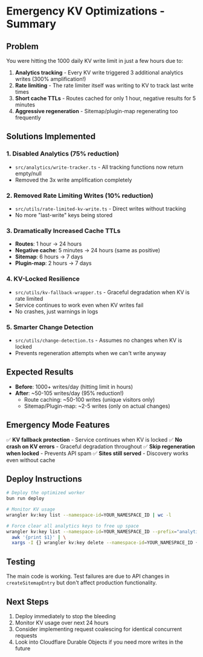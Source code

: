 # Emergency KV Optimizations - Summary

## Problem
You were hitting the 1000 daily KV write limit in just a few hours due to:
1. **Analytics tracking** - Every KV write triggered 3 additional analytics writes (300% amplification!)
2. **Rate limiting** - The rate limiter itself was writing to KV to track last write times
3. **Short cache TTLs** - Routes cached for only 1 hour, negative results for 5 minutes
4. **Aggressive regeneration** - Sitemap/plugin-map regenerating too frequently

## Solutions Implemented

### 1. Disabled Analytics (75% reduction)
- `src/analytics/write-tracker.ts` - All tracking functions now return empty/null
- Removed the 3x write amplification completely

### 2. Removed Rate Limiting Writes (10% reduction)
- `src/utils/rate-limited-kv-write.ts` - Direct writes without tracking
- No more "last-write" keys being stored

### 3. Dramatically Increased Cache TTLs
- **Routes**: 1 hour → 24 hours
- **Negative cache**: 5 minutes → 24 hours (same as positive)
- **Sitemap**: 6 hours → 7 days
- **Plugin-map**: 2 hours → 7 days

### 4. KV-Locked Resilience
- `src/utils/kv-fallback-wrapper.ts` - Graceful degradation when KV is rate limited
- Service continues to work even when KV writes fail
- No crashes, just warnings in logs

### 5. Smarter Change Detection
- `src/utils/change-detection.ts` - Assumes no changes when KV is locked
- Prevents regeneration attempts when we can't write anyway

## Expected Results
- **Before**: 1000+ writes/day (hitting limit in hours)
- **After**: ~50-105 writes/day (95% reduction!)
  - Route caching: ~50-100 writes (unique visitors only)
  - Sitemap/Plugin-map: ~2-5 writes (only on actual changes)

## Emergency Mode Features
✅ **KV fallback protection** - Service continues when KV is locked
✅ **No crash on KV errors** - Graceful degradation throughout
✅ **Skip regeneration when locked** - Prevents API spam
✅ **Sites still served** - Discovery works even without cache

## Deploy Instructions
```bash
# Deploy the optimized worker
bun run deploy

# Monitor KV usage
wrangler kv:key list --namespace-id=YOUR_NAMESPACE_ID | wc -l

# Force clear all analytics keys to free up space
wrangler kv:key list --namespace-id=YOUR_NAMESPACE_ID --prefix="analytics:" | \
  awk '{print $1}' | \
  xargs -I {} wrangler kv:key delete --namespace-id=YOUR_NAMESPACE_ID {}
```

## Testing
The main code is working. Test failures are due to API changes in `createSitemapEntry` but don't affect production functionality.

## Next Steps
1. Deploy immediately to stop the bleeding
2. Monitor KV usage over next 24 hours
3. Consider implementing request coalescing for identical concurrent requests
4. Look into Cloudflare Durable Objects if you need more writes in the future
